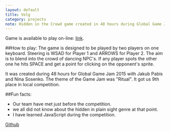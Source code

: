 ```yaml
---
layout: default
title: Volg
category: projects
note: Hidden in the Crowd game created in 48 hours during Global Game Jam 2015.
---
```


Game is available to play on-line: [link](/volg/volgD.html).

##How to play:
The game is designed to be played by two players on one keyboard. Steering is WSAD for Player 1 and ARROWS for Player 2. The aim is to blend into the crowd of dancing NPC's. If any player spots the other one he hits SPACE and get a point for clicking on the opponent's sprite.



It was created during 48 hours for Global Game Jam 2015 with Jakub Pabis and Nina Sosenko. The theme of the Game Jam was "Ritual". It got us 9th place in local competition.

##Fun facts:
*  Our team have met just before the competition.
*  we all did not know about the hidden in plain sight genre at that point.
*  I have learned JavaScript during the competition.



[Github](https://github.com/witold-gawlowski/slavic2016)
